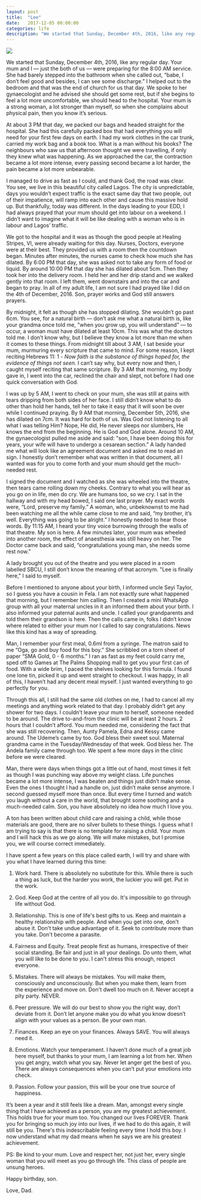```yaml
---
layout: post
title:  "Lee"
date:   2017-12-05 00:00:00
categories: life
description: "We started that Sunday, December 4th, 2016, like any regular day. Your mum and I — just the both of us — were preparing for the 8:00 AM service"
---
```

<img src="{{ site.url }}/assets/article_images/lee/lee.jpg"/>

We started that Sunday, December 4th, 2016, like any regular day. Your mum and I — just the both of us — were preparing for the 8:00 AM service. She had barely stepped into the bathroom when she called out, “babe, I don’t feel good and besides, I can see some discharge.” I helped out to the bedroom and that was the end of church for us that day. We spoke to her gynaecologist and he advised she should get some rest, but if she begins to feel a lot more uncomfortable, we should head to the hospital. Your mum is a strong woman, a lot stronger than myself, so when she complains about physical pain, then you know it’s serious. 

At about 3 PM that day, we packed our bags and headed straight for the hospital. She had this carefully packed box that had everything you will need for your first few days on earth. I had my work clothes in the car trunk, carried my work bag and a book too. What is a man without his books? The neighbours who saw us that afternoon thought we were travelling, if only they knew what was happening. As we approached the car, the contraction became a lot more intense,  every passing second became a lot harder, the pain became a lot more unbearable. 

I managed to drive as fast as I could, and thank God, the road was clear. You see, we live in this beautiful city called Lagos. The city is unpredictable, days you wouldn’t expect traffic is the exact same day that two people, out of their impatience, will ramp into each other and cause this massive hold up. But thankfully, today was different. In the days leading to your EDD, I had always prayed that your mum should get into labour on a weekend. I didn’t want to imagine what it will be like dealing with a woman who is in labour and Lagos’ traffic. 

We got to the hospital and it was as though the good people at Healing Stripes, VI, were already waiting for this day. Nurses, Doctors, everyone were at their best. They provided us with a room then the countdown began. Minutes after minutes, the nurses came to check how much she has dilated. By 6:00 PM that day, she was asked not to take any form of food or liquid. By around 10:00 PM that day she has dilated about 5cm. Then they took her into the delivery room. I held her and her drip stand and we walked gently into that room. I left them, went downstairs and into the car and began to pray. In all of my adult life, I am not sure I had prayed like I did on the 4th of December, 2016. Son, prayer works and God still answers prayers. 

By midnight, it felt as though she has stopped dilating. She wouldn’t go past 6cm. You see, for a natural birth — don’t ask me what a natural birth is, like your grandma once told me, "when you grow up, you will understand” — to occur, a woman must have dilated at least 10cm. This was what the doctors told me. I don’t know why, but I believe they know a lot more than me when it comes to these things. From midnight till about 3 AM, I sat beside your mum, murmuring every scripture that came to mind. For some reason, I kept reciting Hebrews 11: 1 - *Now faith is the substance of things hoped for, the evidence of things not seen.* I can’t say why, but every now and then, I caught myself reciting that same scripture. By 3 AM that morning, my body gave in, I went into the car, reclined the chair and slept, not before I had one quick conversation with God.

I was up by 5 AM, I went to check on your mum, she was still at pains with tears dripping from both sides of her face. I still didn’t know what to do other than hold her hands, tell her to take it easy that it will soon be over while I continued praying. By 9 AM that morning, December 5th, 2016, she has dilated on 7cm. It was hard for both of us. Was God not listening to all what I was telling Him? Nope, He did, He never sleeps nor slumbers, He knows the end from the beginning. He is God and God alone. Around 10 AM, the gynaecologist pulled me aside and said: "son, I have been doing this for years, your wife will have to undergo a cesarean section.” A lady handed me what will look like an agreement document and asked me to read an sign. I honestly don’t remember what was written in that document, all I wanted was for you to come forth and your mum should get the much-needed rest.

I signed the document and I watched as she was wheeled into the theatre, then tears came rolling down my cheeks. Contrary to what you will hear as you go on in life, men do cry. We are humans too, so we cry. I sat in the hallway and with my head bowed, I said one last prayer. My exact words were, “Lord, preserve my family.” A woman, who, unbeknownst to me had been watching me all the while came close to me and said, “my brother, it’s well. Everything was going to be alright.” I honestly needed to hear those words. By 11:15 AM, I heard your tiny voice burrowing through the walls of that theatre. My son is here. A few minutes later, your mum was wheeled into another room, the effect of anaesthesia was still heavy on her. The Doctor came back and said, “congratulations young man, she needs some rest now.”

A lady brought you out of the theatre and you were placed in a room labelled SBCU, I still don’t know the meaning of that acronym. "Lee is finally here," I said to myself.

Before I mentioned to anyone about your birth, I informed uncle Seyi Taylor, so I guess you have a cousin in Fela. I am not exactly sure what happened that morning, but I remember him calling. Then I created a mini WhatsApp group with all your maternal uncles in it an informed them about your birth. I also informed your paternal aunts and uncle. I called your grandparents and told them their grandson is here. Then the calls came in, folks I didn’t know where related to either your mum nor I called to say congratulations. News like this kind has a way of spreading.

Man, I remember your first meal, 0.6ml from a syringe. The matron said to me “Oga, go and buy food for this boy.” She scribbled on a torn sheet of paper “SMA Gold, 0 - 6 months.” I ran as fast as my feet could carry me, sped off to Games at The Palms Shopping mall to get you your first can of food. With a wide brim, I paced the shelves looking for this formula. I found one lone tin, picked it up and went straight to checkout. I was happy, in all of this, I haven’t had any decent meal myself. I just wanted everything to go perfectly for you. 

Through this all, I still had the same old clothes on me, I had to cancel all my meetings and anything work related to that day. I probably didn’t get any shower for two days. I couldn’t leave your mum to herself, someone needed to be around. The drive to-and-from the clinic will be at least 2 hours. 2 hours that I couldn’t afford. You mum needed me, considering the fact that she was still recovering. Then, Aunty Pamela, Edna and Kessy came around. The Udeme’s came by too. God bless their sweet soul. Maternal grandma came in the Tuesday/Wednesday of that week. God bless her. The Andela family came through too. We spent a few more days in the clinic before we were cleared.

Man, there were days when things got a little out of hand, most times it felt as though I was punching way above my weight class. Life punches became a lot more intense, I was beaten and things just didn’t make sense. Even the ones I thought I had a handle on, just didn’t make sense anymore. I second guessed myself more than once. But every time I turned and watch you laugh without a care in the world, that brought some soothing and a much-needed calm. Son, you have absolutely no idea how much I love you.

A ton has been written about child care and raising a child, while those materials are good, there are no silver bullets to these things. I guess what I am trying to say is that there is no template for raising a child. Your mum and I will hack this as we go along. We will make mistakes, but I promise you, we will course correct immediately.

I have spent a few years on this place called earth, I will try and share with you what I have learned during this time:

1. Work hard. There is absolutely no substitute for this. While there is such a thing as luck, but the harder you work, the luckier you will get. Put in the work.

2. God. Keep God at the centre of all you do. It's impossible to go through life without God. 

3. Relationship. This is one of life's best gifts to us. Keep and maintain a healthy relationship with people. And when you get into one, don't abuse it. Don't take undue advantage of it. Seek to contribute more than you take. Don't become a parasite. 

4. Fairness and Equity. Treat people first as humans, irrespective of their social standing. Be fair and just in all your dealings. Do unto them, what you will like to be done to you. I can't stress this enough, respect everyone. 

6. Mistakes. There will always be mistakes. You will make them, consciously and unconsciously. But when you make them, learn from the experience and move on. Don't dwell too much on it. Never accept a pity party. NEVER. 

7. Peer pressure. We will do our best to show you the right way, don’t deviate from it. Don’t let anyone make you do what you know doesn’t align with your values as a person. Be your own man.

8. Finances. Keep an eye on your finances. Always SAVE. You will always need it.

9. Emotions. Watch your temperament. I haven’t done much of a great job here myself, but thanks to your mum, I am learning a lot from her. When you get angry, watch what you say. Never let anger get the best of you. There are always consequences when you can’t put your emotions into check. 

10. Passion. Follow your passion, this will be your one true source of happiness. 

It’s been a year and it still feels like a dream. Man, amongst every single thing that I have achieved as a person, you are my greatest achievement. This holds true for your mum too. You changed our lives FOREVER.  Thank you for bringing so much joy into our lives, if we had to do this again, it will still be you. There's this indescribable feeling every time I hold this boy. I now understand what my dad means when he says we are his greatest achievement.

PS: Be kind to your mum. Love and respect her, not just her, every single woman that you will meet as you go through life. This class of people are unsung heroes. 

Happy birthday, son. 

Love,
Dad. 
